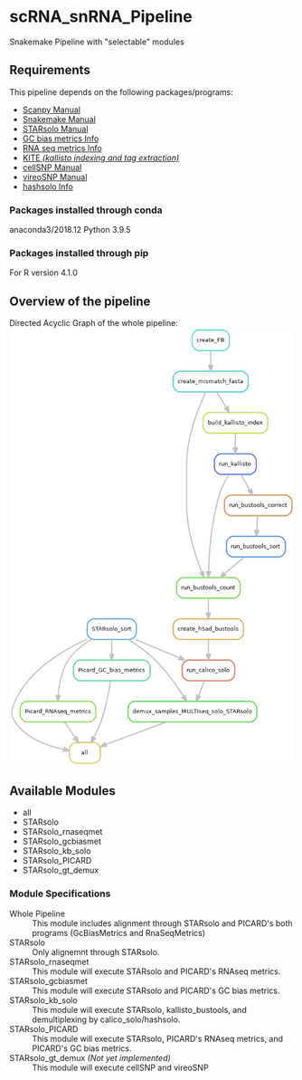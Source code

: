 # scRNA_snRNA_Pipeline
Snakemake Pipeline with "selectable" modules

## Requirements
This pipeline depends on the following packages/programs:
<ul>
	<li><a href="https://scanpy.readthedocs.io/en/stable/">Scanpy Manual</a></li>
	<li><a href="https://snakemake.readthedocs.io/en/stable/">Snakemake Manual</a></li>
	<li><a href="https://github.com/alexdobin/STAR/blob/master/docs/STARsolo.md">STARsolo Manual</a> </li>
	<li><a href="https://broadinstitute.github.io/picard/command-line-overview.html#CollectGcBiasMetrics">GC bias metrics Info</a></li>
	<li><a href="https://broadinstitute.github.io/picard/command-line-overview.html#CollectRnaSeqMetrics">RNA seq metrics Info</a></li>
	<li><a href="https://github.com/pachterlab/kite">KITE <i>(kallisto indexing and tag extraction)</i></a></li>
	<li><a href="https://cellsnp-lite.readthedocs.io/en/latest/manual.html">cellSNP Manual</a></li>
	<li><a href="https://vireosnp.readthedocs.io/en/latest/manual.html">vireoSNP Manual</a></li>
	<li><a href="https://github.com/calico/solo#how-to-demultiplex-cell-hashing-data-using-hashsolo-cli">hashsolo Info</a></li>
</ul>

### Packages installed through conda
anaconda3/2018.12
Python 3.9.5

### Packages installed through pip
For R version 4.1.0

## Overview of the pipeline
Directed Acyclic Graph of the whole pipeline:
![DAG](images/Whole_pipeline.png)

## Available Modules

<ul>
<li> all</li>
<li> STARsolo</li>
<li> STARsolo_rnaseqmet</li>
<li> STARsolo_gcbiasmet</li>
<li> STARsolo_kb_solo</li>
<li> STARsolo_PICARD</li>
<li> STARsolo_gt_demux</li>
</ul>

### Module Specifications
<dl>
	<dt>Whole Pipeline</dt>
	<dd>This module includes alignment through STARsolo and PICARD's both programs (GcBiasMetrics and RnaSeqMetrics)</dd>
	<dt>STARsolo</dt>
	<dd>Only alignemnt through STARsolo.</dd>
	<dt>STARsolo_rnaseqmet</dt>
	<dd>This module will execute STARsolo and PICARD's RNAseq metrics.</dd>
	<dt>STARsolo_gcbiasmet</dt>
	<dd>This module will execute STARsolo and PICARD's GC bias metrics.</dd>
	<dt>STARsolo_kb_solo</dt>
	<dd>This module will execute STARsolo, kallisto_bustools, and demultiplexing by calico_solo/hashsolo.</dd>
	<dt>STARsolo_PICARD</dt>
	<dd>This module will execute STARsolo, PICARD's RNAseq metrics, and PICARD's GC bias metrics.</dd>
	<dt>STARsolo_gt_demux <i>(Not yet implemented)</i></dt>
	<dd>This module will execute cellSNP and vireoSNP</dd>
</dl>



